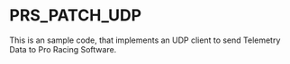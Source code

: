 PRS_PATCH_UDP
=============

This is an sample code, that implements an UDP client to send Telemetry Data to Pro Racing Software.